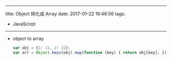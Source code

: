 ----
title: Object 转化成 Array
date: 2017-01-22 16:46:56
tags:
- JavaScirpt
----
- object to array
  ```js
  var obj = {1: 11, 2: 22};
  var arr = Object.keys(obj).map(function (key) { return obj[key]; });
  ```